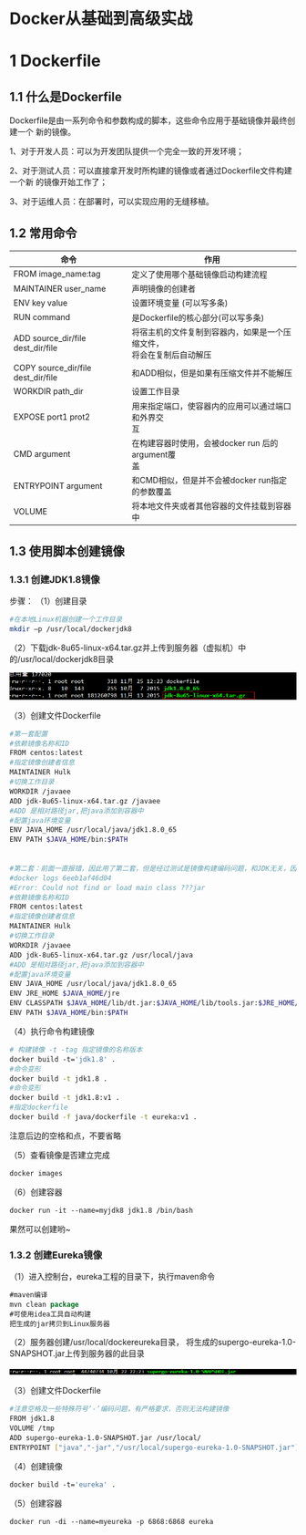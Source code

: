  

# Docker从基础到高级实战

# 1 Dockerfile

## 1.1 什么是Dockerfile

Dockerfile是由一系列命令和参数构成的脚本，这些命令应用于基础镜像并最终创建一个
新的镜像。

1、对于开发人员：可以为开发团队提供一个完全一致的开发环境；

2、对于测试人员：可以直接拿开发时所构建的镜像或者通过Dockerfile文件构建一个新
的镜像开始工作了；

3、对于运维人员：在部署时，可以实现应用的无缝移植。

## 1.2 常用命令

| 命令                                | 作用                                                         |
| ----------------------------------- | ------------------------------------------------------------ |
| FROM image_name:tag                 | 定义了使用哪个基础镜像启动构建流程                           |
| MAINTAINER user_name                | 声明镜像的创建者                                             |
| ENV key value                       | 设置环境变量 (可以写多条)                                    |
| RUN command                         | 是Dockerfile的核心部分(可以写多条)                           |
| ADD source_dir/file  dest_dir/file  | 将宿主机的文件复制到容器内，如果是一个压缩文件，<br/>将会在复制后自动解压 |
| COPY source_dir/file  dest_dir/file | 和ADD相似，但是如果有压缩文件并不能解压                      |
| WORKDIR path_dir                    | 设置工作目录                                                 |
| EXPOSE port1 prot2                  | 用来指定端口，使容器内的应用可以通过端口和外界交<br/>互      |
| CMD argument                        | 在构建容器时使用，会被docker run 后的argument覆<br/>盖       |
| ENTRYPOINT argument                 | 和CMD相似，但是并不会被docker run指定的参数覆盖              |
| VOLUME                              | 将本地文件夹或者其他容器的文件挂载到容器中                   |



## 1.3 使用脚本创建镜像

### 1.3.1 创建JDK1.8镜像

步骤：
（1）创建目录

```bash
#在本地Linux机器创建一个工作目录
mkdir –p /usr/local/dockerjdk8
```

（2）下载jdk-8u65-linux-x64.tar.gz并上传到服务器（虚拟机）中的/usr/local/dockerjdk8目录

![image-20191125142900098](assets/image-20191125142900098.png)

（3）创建文件Dockerfile 

```bash
#第一套配置
#依赖镜像名称和ID
FROM centos:latest
#指定镜像创建者信息
MAINTAINER Hulk
#切换工作目录
WORKDIR /javaee
ADD jdk-8u65-linux-x64.tar.gz /javaee
#ADD 是相对路径jar,把java添加到容器中
#配置java环境变量
ENV JAVA_HOME /usr/local/java/jdk1.8.0_65
ENV PATH $JAVA_HOME/bin:$PATH


#第二套：前面一直报错，因此用了第二套，但是经过测试是镜像构建编码问题，和JDK无关，因此第一个配置，第二个配置应该都ok。
#docker logs 6eeb1af46d04
#Error: Could not find or load main class ???jar
#依赖镜像名称和ID
FROM centos:latest
#指定镜像创建者信息
MAINTAINER Hulk
#切换工作目录
WORKDIR /javaee
ADD jdk-8u65-linux-x64.tar.gz /usr/local/java
#ADD 是相对路径jar,把java添加到容器中
#配置java环境变量
ENV JAVA_HOME /usr/local/java/jdk1.8.0_65
ENV JRE_HOME $JAVA_HOME/jre
ENV CLASSPATH $JAVA_HOME/lib/dt.jar:$JAVA_HOME/lib/tools.jar:$JRE_HOME/lib:$CLASSPATH
ENV PATH $JAVA_HOME/bin:$PATH
```


（4）执行命令构建镜像

```bash
# 构建镜像 -t -tag 指定镜像的名称版本
docker build ‐t='jdk1.8' .
#命令变形
docker build -t jdk1.8 .
#命令变形
docker build -t jdk1.8:v1 .
#指定dockerfile
docker build -f java/dockerfile -t eureka:v1 .
```

注意后边的空格和点，不要省略

（5）查看镜像是否建立完成

```bash
docker images
```


（6）创建容器

```bash
docker run ‐it ‐‐name=myjdk8 jdk1.8 /bin/bash
```

果然可以创建哟~

### 1.3.2 创建Eureka镜像

（1）进入控制台，eureka工程的目录下，执行maven命令

```java
#maven编译
mvn clean package
#可使用idea工具自动构建
把生成的jar拷贝到Linux服务器
```

（2）服务器创建/usr/local/dockereureka目录， 将生成的supergo-eureka-1.0-SNAPSHOT.jar上传到服务器的此目录

![image-20191125145336174](assets/image-20191125145336174.png)

（3）创建文件Dockerfile

```bash
#注意空格及一些特殊符号‘-’编码问题，有严格要求，否则无法构建镜像
FROM jdk1.8
VOLUME /tmp
ADD supergo-eureka-1.0-SNAPSHOT.jar /usr/local/
ENTRYPOINT ["java","‐jar","/usr/local/supergo-eureka-1.0-SNAPSHOT.jar"]
```

（4）创建镜像

```bash
docker build ‐t='eureka' .
```

（5）创建容器

```bash
docker run ‐di ‐‐name=myeureka ‐p 6868:6868 eureka
```



